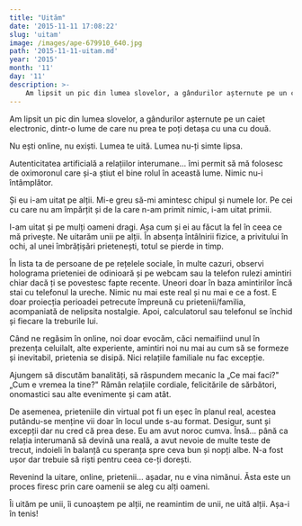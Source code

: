 ```yaml
---
title: "Uităm"
date: '2015-11-11 17:08:22'
slug: 'uitam'
image: /images/ape-679910_640.jpg
path: '2015-11-11-uitam.md'
year: '2015'
month: '11'
day: '11'
description: >-
    Am lipsit un pic din lumea slovelor, a gândurilor așternute pe un caiet electronic, dintr-o lume de care nu prea te poți detașa cu una cu două.Nu ești online, nu exiști. Lumea te uită. Lumea nu-ți si
---
```

<div class="kg-card-markdown"><p>Am lipsit un pic din lumea slovelor, a gândurilor așternute pe un caiet electronic, dintr-o lume de care nu prea te poți detașa cu una cu două.</p>
<p>Nu ești online, nu exiști. Lumea te uită. Lumea nu-ți simte lipsa.</p>
<p>Autenticitatea artificială a relațiilor interumane... îmi permit să mă folosesc de oximoronul care și-a știut el bine rolul în această lume. Nimic nu-i întâmplător.</p>
<p>Și eu i-am uitat pe alții. Mi-e greu să-mi amintesc chipul și numele lor. Pe cei cu care nu am împărțit și de la care n-am primit nimic, i-am uitat primii.</p>
<p>I-am uitat și pe mulți oameni dragi. Așa cum și ei au făcut la fel în ceea ce mă privește. Ne uitarăm unii pe alții. În absența întâlnirii fizice, a privitului în ochi, al unei îmbrățișări prietenești, totul se pierde in timp.</p>
<p>În lista ta de persoane de pe rețelele sociale, în multe cazuri, observi holograma prieteniei de odinioară și pe webcam sau la telefon rulezi amintiri chiar dacă ți se povestesc fapte recente. Uneori doar în baza amintirilor încă stai cu telefonul la ureche. Nimic nu mai este real și nu mai e ce a fost. E doar proiecția perioadei petrecute împreună cu prietenii/familia, acompaniată de nelipsita nostalgie. Apoi, calculatorul sau telefonul se închid și fiecare la treburile lui.</p>
<p>Când ne regăsim în online, noi doar evocăm, căci nemaifiind unul în prezența celuilalt, alte experiente, amintiri noi nu mai au cum să se formeze și inevitabil, prietenia se disipă. Nici relațiile familiale nu fac excepție.</p>
<p>Ajungem să discutăm banalități, să răspundem mecanic la „Ce mai faci?" „Cum e vremea la tine?" Rămân relațiile cordiale, felicitările de sărbători, onomastici sau alte evenimente și cam atât.</p>
<p>De asemenea, prieteniile din virtual pot fi un eșec în planul real, acestea putându-se menține vii doar în locul unde s-au format. Desigur, sunt și excepții dar nu cred că prea dese. Eu am avut noroc cumva. Însă... până ca relația interumană să devină una reală, a avut nevoie de multe teste de trecut, indoieli în balanță cu speranța spre ceva bun și nopți albe. N-a fost ușor dar trebuie să riști pentru ceea ce-ți dorești.</p>
<p>Revenind la uitare, online, prietenii... așadar, nu e vina nimănui. Ăsta este un proces firesc prin care oamenii se aleg cu alți oameni.</p>
<p>Îi uităm pe unii, îi cunoaștem pe alții, ne reamintim de unii, ne uită alții. Așa-i în tenis!</p>
</div>
    